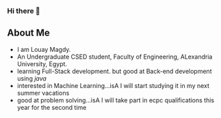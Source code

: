 ### Hi there 👋
## About Me
* I am Louay Magdy. 
* An Undergraduate CSED student, Faculty of Engineering, ALexandria University, Egypt.
* learning Full-Stack development. but good at Back-end development using _java_
* interested in Machine Learning...isA I will start studying it in my next summer vacations
* good at problem solving...isA I will take part in ecpc qualifications this year for the second time

<!--
**LouayMagdy/LouayMagdy** is a ✨ _special_ ✨ repository because its `README.md` (this file) appears on your GitHub profile.

Here are some ideas to get you started:

- 🔭 I’m currently working on ...
- 🌱 I’m currently learning ...
- 👯 I’m looking to collaborate on ...
- 🤔 I’m looking for help with ...
- 💬 Ask me about ...
- 📫 How to reach me: ...
- 😄 Pronouns: ...
- ⚡ Fun fact: ...
-->
